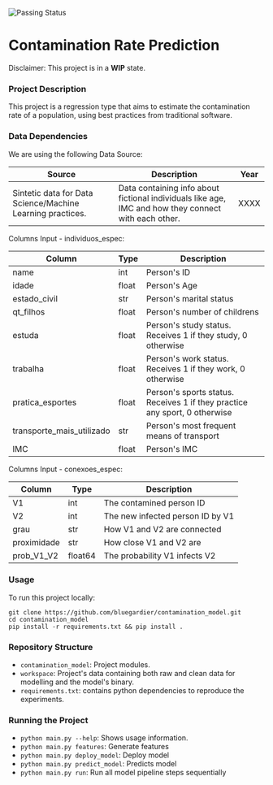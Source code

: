 ![Passing Status](https://github.com/bluegardier/contamination_model/actions/workflows/github-ci.yml/badge.svg)

# Contamination Rate Prediction
Disclaimer: This project is in a **WIP** state.

### Project Description
This project is a regression type that aims to estimate the contamination rate of a population, 
using best practices from traditional software.



### Data Dependencies
We are using the following Data Source:

| Source | Description | Year |
|--------|-------------|------|
|Sintetic data for Data Science/Machine Learning practices.|Data containing info about fictional individuals like age, IMC and how they connect with each other. |XXXX|


Columns Input - individuos_espec:

| Column | Type | Description |
|--------|------|-------------|
|name|int|Person's ID|
|idade|float|Person's Age|
|estado_civil|str|Person's marital status|
|qt_filhos|float|Person's number of childrens|
|estuda|float|Person's study status. Receives 1 if they study, 0 otherwise|
|trabalha|float|Person's work status. Receives 1  if they work, 0 otherwise|
|pratica_esportes|float|Person's sports status. Receives 1  if they practice any sport, 0 otherwise|
|transporte_mais_utilizado|str|Person's most frequent means of transport|
|IMC|float|Person's IMC|

Columns Input - conexoes_espec:

| Column | Type | Description |
|--------|------|-------------|
|V1|int|The contamined person ID|
|V2|int|The new infected person ID by V1|
|grau|str|How V1 and V2 are connected|
|proximidade|str|How close V1 and V2 are|
|prob_V1_V2|float64|The probability V1 infects V2|


### Usage
To run this project locally:
```
git clone https://github.com/bluegardier/contamination_model.git
cd contamination_model
pip install -r requirements.txt && pip install .
``` 

### Repository Structure
- `contamination_model`: Project modules.
- `workspace`: Project's data containing both raw and clean data for modelling and the model's binary.
- `requirements.txt`: contains python dependencies to reproduce the experiments.

### Running the Project
- `python main.py --help`: Shows usage information.
- `python main.py features`: Generate features
- `python main.py deploy_model`: Deploy model
- `python main.py predict_model`: Predicts model
- `python main.py run`: Run all model pipeline steps sequentially
